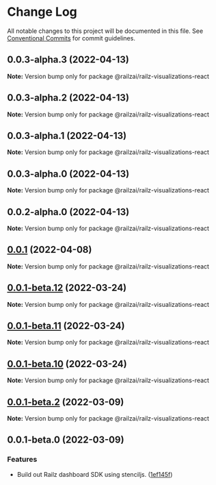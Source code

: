 # Change Log

All notable changes to this project will be documented in this file.
See [Conventional Commits](https://conventionalcommits.org) for commit guidelines.

## 0.0.3-alpha.3 (2022-04-13)

**Note:** Version bump only for package @railzai/railz-visualizations-react





## 0.0.3-alpha.2 (2022-04-13)

**Note:** Version bump only for package @railzai/railz-visualizations-react





## 0.0.3-alpha.1 (2022-04-13)

**Note:** Version bump only for package @railzai/railz-visualizations-react





## 0.0.3-alpha.0 (2022-04-13)

**Note:** Version bump only for package @railzai/railz-visualizations-react





## 0.0.2-alpha.0 (2022-04-13)

**Note:** Version bump only for package @railzai/railz-visualizations-react





## [0.0.1](https://github.com/railz-ai/railz-visualizations/compare/@railzai/railz-visualizations-react@0.0.1-beta.8...@railzai/railz-visualizations-react@0.0.1) (2022-04-08)

**Note:** Version bump only for package @railzai/railz-visualizations-react

## [0.0.1-beta.12](https://github.com/railz-ai/railz-visualizations/compare/@railzai/railz-visualizations-react@0.0.1-beta.11...@railzai/railz-visualizations-react@0.0.1-beta.12) (2022-03-24)

**Note:** Version bump only for package @railzai/railz-visualizations-react

## [0.0.1-beta.11](https://github.com/railz-ai/railz-visualizations/compare/@railzai/railz-visualizations-react@0.0.1-beta.10...@railzai/railz-visualizations-react@0.0.1-beta.11) (2022-03-24)

**Note:** Version bump only for package @railzai/railz-visualizations-react

## [0.0.1-beta.10](https://github.com/railz-ai/railz-visualizations/compare/@railzai/railz-visualizations-react@0.0.1-beta.8...@railzai/railz-visualizations-react@0.0.1-beta.10) (2022-03-24)

**Note:** Version bump only for package @railzai/railz-visualizations-react

## [0.0.1-beta.2](https://github.com/railz-ai/railz-visualizations/compare/@railzai/railz-visualizations-react@0.0.1-beta.0...@railzai/railz-visualizations-react@0.0.1-beta.2) (2022-03-09)

**Note:** Version bump only for package @railzai/railz-visualizations-react

## 0.0.1-beta.0 (2022-03-09)

### Features

- Build out Railz dashboard SDK using stenciljs. ([1ef145f](https://github.com/railz-ai/railz-visualizations/commit/1ef145f0e66cb1b6308fa784ebd1ec8c0f3423bf))
